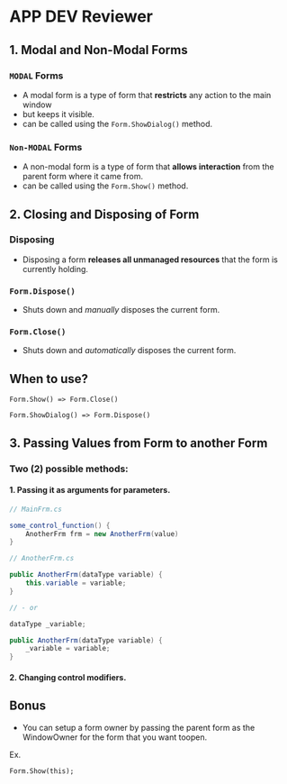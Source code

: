 # APP DEV Reviewer

## 1. Modal and Non-Modal Forms

### `MODAL` Forms
- A modal form is a type of form that **restricts** any action to the main window 
- but keeps it visible.
- can be called using the `Form.ShowDialog()` method.

### `Non-MODAL` Forms
- A non-modal form is a type of form that **allows interaction** from the parent form where it came
from.
- can be called using the `Form.Show()` method.


## 2. Closing and Disposing of Form

### Disposing
- Disposing a form **releases all unmanaged resources** that the form is currently holding.


### `Form.Dispose()`
- Shuts down and *manually* disposes the current form.

### `Form.Close()`
- Shuts down and *automatically* disposes the
current form.


## When to use?

```
Form.Show() => Form.Close()

Form.ShowDialog() => Form.Dispose()
```


## 3. Passing Values from Form to another Form

### Two (2) possible methods:

#### 1. Passing it as arguments for parameters.

``` c#
// MainFrm.cs

some_control_function() {
    AnotherFrm frm = new AnotherFrm(value)
}

// AnotherFrm.cs

public AnotherFrm(dataType variable) {
    this.variable = variable;
}

// - or

dataType _variable;

public AnotherFrm(dataType variable) {
    _variable = variable;
}

```

#### 2. Changing control modifiers.



## Bonus
- You can setup a form owner by passing the parent form as the WindowOwner for the form that you want toopen.

Ex.
```
Form.Show(this);
```